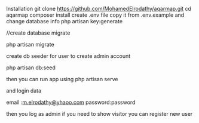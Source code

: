 Installation
git clone https://github.com/MohamedElrodathy/aqarmap.git
cd aqarmap
composer install
create .env file copy it from .env.example and change  database info 
php artisan key:generate

//create database migrate

php artisan migrate

create db seeder for user to create admin account 

php artisan db:seed

then you can run app using php artisan serve 

and login data 

email :m.elrodathy@yhaoo.com
password:password

then you log as admin 
if you need to show visitor you can register new user

